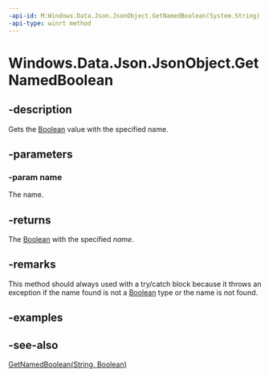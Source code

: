 ```yaml
---
-api-id: M:Windows.Data.Json.JsonObject.GetNamedBoolean(System.String)
-api-type: winrt method
---
```


<!-- Method syntax
public bool GetNamedBoolean(System.String name)
-->

# Windows.Data.Json.JsonObject.GetNamedBoolean

## -description
Gets the [Boolean](/dotnet/api/system.boolean?view=dotnet-uwp-10.0&preserve-view=true) value with the specified name.

## -parameters
### -param name
The name.

## -returns
The [Boolean](/dotnet/api/system.boolean?view=dotnet-uwp-10.0&preserve-view=true) with the specified *name*.

## -remarks
This method should always used with a try/catch block because it throws an exception if the name found is not a [Boolean](/dotnet/api/system.boolean?view=dotnet-uwp-10.0&preserve-view=true) type or the name is not found.

## -examples

## -see-also
[GetNamedBoolean(String, Boolean)](jsonobject_getnamedboolean_1472935654.md)